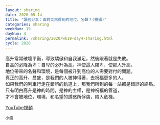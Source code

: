 ```yaml
---
layout: sharing
date: 2020-05-14
title: "讀經分享：面對突然得到的地位、名聲？(視頻)"
categories: sharing
weekNum: 19
dayNum: 4
permalink: /sharing/2020/wk19-day4-sharing.html
cycle: 2020
---
```


高升常常破壞平衡，導致驕傲和自我滿足，然後跟著就是失敗。  
自高的必降為卑；自卑的必升為高。神使這人降卑，使那人升高。   
地位帶來的名聲和環境，是每個被升到高位的人需要對付的問題。  
真正的高升、昌盛，是我們的人被神得著，去祝福更多的人。  
如果我們的列車行走在錯誤的軌道上，那我們所到的每一站都是錯誤的終點。   
只有明白高升是神的時間，是神的主權，是神祝福的管道，  
才不會被地位，環境，和名望的誘惑所俘虜，陷入危機。  

[YouTube視頻](https://youtu.be/0DsOIM-P9fE)

`小錢`
